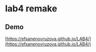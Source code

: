 # lab4 remake

## Demo
[https://efsanenovruzova.github.io/LAB4/](https://efsanenovruzova.github.io/LAB4/)
